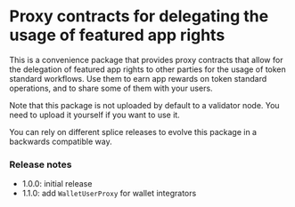 # Proxy contracts for delegating the usage of featured app rights

This is a convenience package that provides proxy contracts that allow for the
delegation of featured app rights to other parties for the usage of token
standard workflows.
Use them to earn app rewards on token standard operations, and to share some of
them with your users.

Note that this package is not uploaded by default to a validator node.
You need to upload it yourself if you want to use it.

You can rely on different splice releases to evolve this package in a backwards compatible way.

### Release notes

- 1.0.0: initial release
- 1.1.0: add `WalletUserProxy` for wallet integrators
